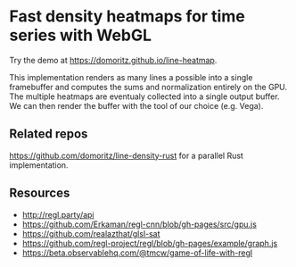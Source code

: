 # Fast density heatmaps for time series with WebGL

Try the demo at https://domoritz.github.io/line-heatmap.

This implementation renders as many lines a possible into a single framebuffer and computes the sums and normalization entirely on the GPU. The multiple heatmaps are eventualy collected into a single output buffer. We can then render the buffer with the tool of our choice (e.g. Vega).

## Related repos

https://github.com/domoritz/line-density-rust for a parallel Rust implementation.

## Resources

- http://regl.party/api
- https://github.com/Erkaman/regl-cnn/blob/gh-pages/src/gpu.js
- https://github.com/realazthat/glsl-sat
- https://github.com/regl-project/regl/blob/gh-pages/example/graph.js
- https://beta.observablehq.com/@tmcw/game-of-life-with-regl
